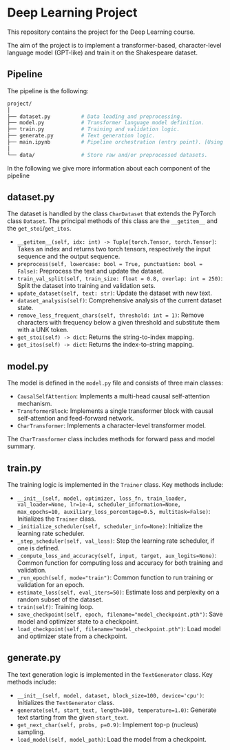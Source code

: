 # Deep Learning Project

This repository contains the project for the Deep Learning course.

The aim of the project is to implement a transformer-based, character-level language model (GPT-like) and train it on the Shakespeare dataset.

## Pipeline
The pipeline is the following:
```bash 
project/
│
├── dataset.py          # Data loading and preprocessing.
├── model.py            # Transformer language model definition.
├── train.py            # Training and validation logic.
├── generate.py         # Text generation logic.
├── main.ipynb          # Pipeline orchestration (entry point). [Using .ipynb for train on Google Colab or Kaggle]
│
└── data/               # Store raw and/or preprocessed datasets.
```
In the following we give more information about each component of the pipeline

## dataset.py
The dataset is handled by the class `CharDataset` that extends the PyTorch class `Dataset`. The principal methods of this class are the `__getitem__` and the `get_stoi`/`get_itos`.

- `__getitem__(self, idx: int) -> Tuple[torch.Tensor, torch.Tensor]`: Takes an index and returns two torch tensors, respectively the input sequence and the output sequence.
- `preprocess(self, lowercase: bool = True, punctuation: bool = False)`: Preprocess the text and update the dataset.
- `train_val_split(self, train_size: float = 0.8, overlap: int = 250)`: Split the dataset into training and validation sets.
- `update_dataset(self, text: str)`: Update the dataset with new text.
- `dataset_analysis(self)`: Comprehensive analysis of the current dataset state.
- `remove_less_frequent_chars(self, threshold: int = 1)`: Remove characters with frequency below a given threshold and substitute them with a UNK token.
- `get_stoi(self) -> dict`: Returns the string-to-index mapping.
- `get_itos(self) -> dict`: Returns the index-to-string mapping.
## model.py
The model is defined in the `model.py` file and consists of three main classes:

- `CausalSelfAttention`: Implements a multi-head causal self-attention mechanism.
- `TransformerBlock`: Implements a single transformer block with causal self-attention and feed-forward network.
- `CharTransformer`: Implements a character-level transformer model.

The `CharTransformer` class includes methods for forward pass and model summary.

## train.py
The training logic is implemented in the `Trainer` class. Key methods include:

- `__init__(self, model, optimizer, loss_fn, train_loader, val_loader=None, lr=1e-4, scheduler_information=None, max_epochs=10, auxiliary_loss_percentage=0.5, multitask=False)`: Initializes the `Trainer` class.
- `_initialize_scheduler(self, scheduler_info=None)`: Initialize the learning rate scheduler.
- `_step_scheduler(self, val_loss)`: Step the learning rate scheduler, if one is defined.
- `_compute_loss_and_accuracy(self, input, target, aux_logits=None)`: Common function for computing loss and accuracy for both training and validation.
- `_run_epoch(self, mode="train")`: Common function to run training or validation for an epoch.
- `estimate_loss(self, eval_iters=50)`: Estimate loss and perplexity on a random subset of the dataset.
- `train(self)`: Training loop.
- `save_checkpoint(self, epoch, filename="model_checkpoint.pth")`: Save model and optimizer state to a checkpoint.
- `load_checkpoint(self, filename="model_checkpoint.pth")`: Load model and optimizer state from a checkpoint.

## generate.py
The text generation logic is implemented in the `TextGenerator` class. Key methods include:

- `__init__(self, model, dataset, block_size=100, device='cpu')`: Initializes the `TextGenerator` class.
- `generate(self, start_text, length=100, temperature=1.0)`: Generate text starting from the given `start_text`.
- `get_next_char(self, probs, p=0.9)`: Implement top-p (nucleus) sampling.
- `load_model(self, model_path)`: Load the model from a checkpoint.
